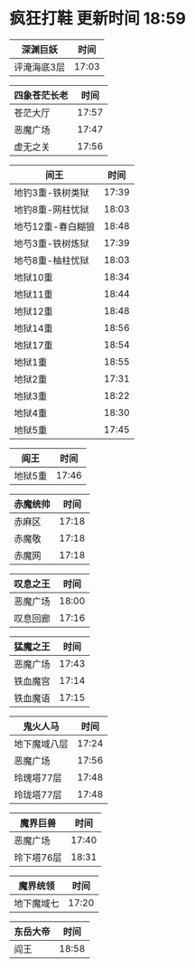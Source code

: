 # 疯狂打鞋 更新时间 18:59

| 深渊巨妖   | 时间    |
|--------|-------|
| 评淹海底3层 | 17:03 |

| 四象苍茫长老   | 时间    |
|--------|-------|
| 苍茫大厅 | 17:57 |
| 恶魔广场 | 17:47 |
| 虚无之关 | 17:56 |

| 间王   | 时间    |
|--------|-------|
| 地钓3重-铁树类狱 | 17:39 |
| 地钓8重-网柱忧狱 | 18:03 |
| 地芍12重-春白糊狼 | 18:48 |
| 地芍3重-铁树炼狱 | 17:39 |
| 地芍8重-柚柱忧狱 | 18:03 |
| 地狱10重 | 18:34 |
| 地狱11重 | 18:44 |
| 地狱12重 | 18:48 |
| 地狱14重 | 18:56 |
| 地狱17重 | 18:54 |
| 地狱1重 | 18:55 |
| 地狱2重 | 17:31 |
| 地狱3重 | 18:22 |
| 地狱4重 | 18:30 |
| 地狱5重 | 17:45 |

| 阎王   | 时间    |
|--------|-------|
| 地狱5重 | 17:46 |

| 赤魔统帅   | 时间    |
|--------|-------|
| 赤麻区 | 17:18 |
| 赤魔敬 | 17:18 |
| 赤魔网 | 17:18 |

| 叹息之王   | 时间    |
|--------|-------|
| 恶魔广场 | 18:00 |
| 叹息回廊 | 17:16 |

| 猛魔之王   | 时间    |
|--------|-------|
| 恶魔广场 | 17:43 |
| 铁血魔宫 | 17:14 |
| 铁血魔语 | 17:15 |

| 鬼火人马   | 时间    |
|--------|-------|
| 地下魔域八层 | 17:24 |
| 恶魔广场 | 17:56 |
| 玲瑰塔77层 | 17:48 |
| 玲珑塔77层 | 17:48 |

| 魔界巨兽   | 时间    |
|--------|-------|
| 恶魔广场 | 17:40 |
| 玲下塔76层 | 18:31 |

| 魔界统领   | 时间    |
|--------|-------|
| 地下魔域七 | 17:20 |

| 东岳大帝   | 时间    |
|--------|-------|
| 阎王 | 18:58 |